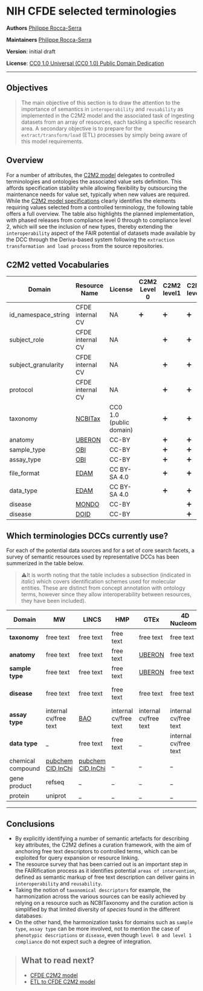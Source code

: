 # NIH CFDE selected terminologies

**Authors** [Philippe Rocca-Serra](https://orcid.org/0000-0001-9853-5668)

**Maintainers** [Philippe Rocca-Serra](https://orcid.org/0000-0001-9853-5668)

**Version**: initial draft

**License**: [CC0 1.0 Universal (CC0 1.0) Public Domain Dedication](https://creativecommons.org/publicdomain/zero/1.0/deed.en)

___      

## Objectives

> The main objective of this section is to draw the attention to the importance of semantics in `interoperability` and `reusability` as implemented in the C2M2 model and the associated task of ingesting datasets from an array of resources, each tackling a specific research area.
> A secondary objective is to prepare for the `extract/transform/load` (ETL) processes by simply being aware of this model requirements.



## Overview
For a number of attributes, the [C2M2 model](https://github.com/nih-cfde/specifications-and-documentation) delegates to controlled terminologies and ontologies the associated value sets definition. This affords specification stability while allowing flexibility by outsourcing the maintenance needs for value set, typically when new values are required.
While the [C2M2 model specifications](https://github.com/nih-cfde/specifications-and-documentation) clearly identifies the elements requiring values selected from a controlled terminology, the following table offers a full overview.
The table also highlights the planned implementation, with phased releases from compliance level 0 through to compliance level 2, which will see the inclusion of new types, thereby extending the `interoperability` aspect of the FAIR potential of datasets made available by the DCC through the Deriva-based system following the `extraction transformation and load process` from the source repositories.

## C2M2 vetted Vocabularies

|Domain|Resource Name|License|C2M2 Level 0| C2M2 level1|C2M2 level2|
|-|-|-|-|-|- |
|id_namespace_string|CFDE internal CV|NA |:heavy_plus_sign:|:heavy_plus_sign: | :heavy_plus_sign:|
|subject_role|CFDE internal CV | NA | |:heavy_plus_sign: |:heavy_plus_sign:|
|subject_granularity |CFDE internal CV |NA | |:heavy_plus_sign:|:heavy_plus_sign:|
|protocol|CFDE internal CV |NA | | :heavy_plus_sign:|:heavy_plus_sign:|
|taxonomy| [NCBITax](http://www.obofoundry.org/ontology/ncbitaxon.html)|CC0 1.0 (public domain) | |:heavy_plus_sign:|:heavy_plus_sign:|
|anatomy| [UBERON](http://www.obofoundry.org/ontology/uberon.html)|CC-BY | |:heavy_plus_sign: |:heavy_plus_sign:|
|sample_type |[OBI](http://www.obofoundry.org/ontology/obi.html) |CC-BY | |:heavy_plus_sign:|:heavy_plus_sign:|
|assay_type| [OBI](http://www.obofoundry.org/ontology/obi.html) |CC-BY | | :heavy_plus_sign:|:heavy_plus_sign:|
|file_format|[EDAM](https://github.com/edamontology/edamontology)|CC BY-SA 4.0 | |:heavy_plus_sign: |:heavy_plus_sign:|
|data_type | [EDAM](https://github.com/edamontology/edamontology)|CC BY-SA 4.0 | |:heavy_plus_sign:|:heavy_plus_sign: |
|disease| [MONDO](https://mondo.monarchinitiative.org/)|CC-BY | | |:heavy_plus_sign:|
|disease| [DOID](http://www.obofoundry.org/ontology/doid.html)| CC-BY| | |:heavy_plus_sign:|


## Which terminologies DCCs currently use?

For each of the potential data sources and for a set of core search facets, a survey of semantic resources used by representative DCCs has been summerized in the table below.

>:warning:It is worth noting that the table includes a subsection (indicated in *italic*) which covers identification schemes used for molecular entities. These are distinct from concept annotation with ontology terms, however since they allow interoperability between resources, they have been included). 




| Domain            | MW                    | LINCS             | HMP                   | GTEx                                                     | 4D Nucleome           | KidsFirst                                                                                                    |
|-------------------|-----------------------|-------------------|-----------------------|----------------------------------------------------------|-----------------------|--------------------------------------------------------------------------------------------------------------|
| **taxonomy**          | free text             | free text         |free text             | free text                                                | free text             |free text                                                                                                    |
| **anatomy**           | free text             | free text         |free text           | [UBERON](http://www.obofoundry.org/ontology/uberon.html) | free text             | [NCIT](https://ncit.nci.nih.gov/ncitbrowser/)                                                                |
| **sample type**       | free text             | free text         |free text             | [UBERON](http://www.obofoundry.org/ontology/uberon.html) | free text             | [NCIT](https://ncit.nci.nih.gov/ncitbrowser/)                                                                |
| **disease**           | free text             | free text         |free text             | free text                                                | free text             | [HPO](https://hpo.jax.org/) [NCIT](https://ncit.nci.nih.gov/ncitbrowser/) [MONDO](http://www.obofoundry.org/ontology/mondo.html) |
| **assay type**        | internal cv/free text | [BAO](http://bioassayontology.org/)           |internal cv/free text | internal cv/free text                                    | internal cv/free text | internal cv/free text                                                                                        |
| **data type**         | _                     | free text         |free text             | _                                                        | internal cv/free text | internal cv/free text                                                                                        |
| chemical compound | [pubchem CID](https://pubchem.ncbi.nlm.nih.gov/),[InChi](https://www.inchi-trust.org/)     | [pubchem CID](https://pubchem.ncbi.nlm.nih.gov/),[InChi](https://www.inchi-trust.org/) | _                     | _                                                        | _                     | _                                                                                                            |
| gene product      | refseq                | _                 | _                     | _                                                        | _                     | _                                                                                                            |
| protein           | uniprot               | _                 | _                     | _                                                        | _                     | _                                                                                                            |

___

## Conclusions

* By explicitly identifying a number of semantic artefacts for describing key attributes, the C2M2 defines a curation framework, with the aim of anchoring free text descriptors to controlled terms, which can be exploited for query expansion or resource linking.
* The resource survey that has been carried out is an important step in the FAIRification process as it identifies potential `areas of intervention`, defined as semantic markup of free text description can deliver gains in `interoperability` and `reusability`.
* Taking the notion of `taxonomical descriptors` for example, the harmonization across the various sources can be easily achieved by relying on a resource such as NCBITaxonomy and the curation action is simplified by that limited diversity of *species* found in the different databases.
* On the other hand, the harmonization tasks for domains such as `sample type`, `assay type` can be more involved, not to mention the case of `phenotypic descriptions` or `disease`, even though `level 0 and level 1 compliance` do not expect such a degree of integration.

> ##  What to read next?
> * [CFDE C2M2 model](../Discoverability/c2m2.md)
> * [ETL to CFDE C2M2 model](../Discoverability/seo.md)


